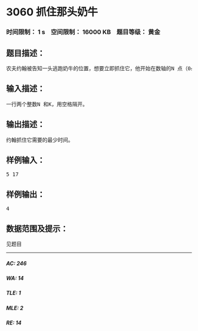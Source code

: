 # 3060 抓住那头奶牛   
### 时间限制： 1 s&nbsp;&nbsp;&nbsp;&nbsp;空间限制： 16000 KB&nbsp;&nbsp;&nbsp;&nbsp;题目等级： 黄金  
## 题目描述：  

<pre>
农夫约翰被告知一头逃跑奶牛的位置，想要立即抓住它，他开始在数轴的N 点（0≤N≤100000），奶牛在同一个数轴的K 点（0≤K≤100000）。约翰有两种移动方式：1 分钟内从x 点移动到x+1 或x-1；1 分钟内从x 点移动到2x。假设奶牛不会移动，约翰抓住它需要多少时间？
</pre>
  
  
## 输入描述：  

<pre>
一行两个整数N 和K，用空格隔开。
</pre>
  
  
## 输出描述：  

<pre>
约翰抓住它需要的最少时间。
</pre>
  
  
## 样例输入：  

<pre>
5 17
</pre>
  
  
## 样例输出：  

<pre>
4
</pre>
  
  
## 数据范围及提示：  

<pre>
见题目
</pre>
  
  
***  

##### AC: 246  
##### WA: 14  
##### TLE: 1  
##### MLE: 2  
##### RE: 14  
